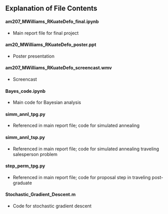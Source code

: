 ## Explanation of File Contents


#### am207_MWilliams_RKuateDefo_final.ipynb
- Main report file for final project


#### am20_MWilliams_RKuateDefo_poster.ppt
- Poster presentation


#### am207_MWilliams_RKuateDefo_screencast.wmv
- Screencast


#### Bayes_code.ipynb
- Main code for Bayesian analysis 


#### simm_annl_tpg.py
- Referenced in main report file; code for simulated annealing 


#### simm_annl_tsp.py 
- Referenced in main report file; code for simulated annealing traveling salesperson problem


#### step_perm_tpg.py
- Referenced in main report file; code for proposal step in traveling post-graduate


#### Stochastic_Gradient_Descent.m
- Code for stochastic gradient descent 
